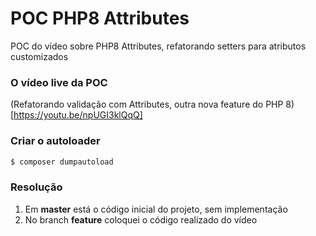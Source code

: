 # POC PHP8 Attributes
POC do vídeo sobre PHP8 Attributes, refatorando setters para atributos customizados

### O vídeo live da POC
(Refatorando validação com Attributes, outra nova feature do PHP 8)[https://youtu.be/npUGI3klQqQ]

### Criar o autoloader
```bash
$ composer dumpautoload
```

### Resolução
1. Em **master** está o código inicial do projeto, sem implementação
2. No branch **feature** coloquei o código realizado do vídeo